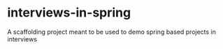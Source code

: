 # interviews-in-spring
A scaffolding project meant to be used to demo spring based projects in interviews
